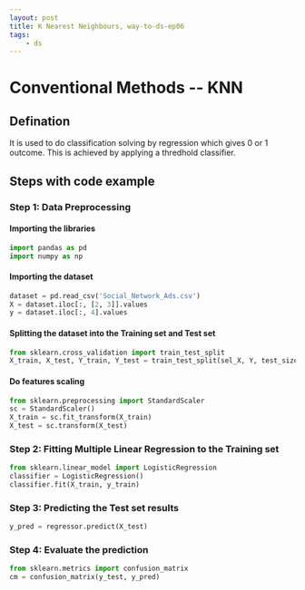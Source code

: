 ```yaml
---
layout: post
title: K Nearest Neighbours, way-to-ds-ep06
tags:
    - ds
---
```

# Conventional Methods -- KNN

## Defination

It is used to do classification solving by regression which gives 0 or 1 outcome. This is achieved by applying a thredhold classifier.

## Steps with code example

### Step 1: Data Preprocessing

#### Importing the libraries
```python
import pandas as pd
import numpy as np
```
#### Importing the dataset
```python
dataset = pd.read_csv('Social_Network_Ads.csv')
X = dataset.iloc[:, [2, 3]].values
y = dataset.iloc[:, 4].values
```

#### Splitting the dataset into the Training set and Test set
```python
from sklearn.cross_validation import train_test_split
X_train, X_test, Y_train, Y_test = train_test_split(sel_X, Y, test_size = 0.2, random_state = 0)
```

#### Do features scaling
```python
from sklearn.preprocessing import StandardScaler
sc = StandardScaler()
X_train = sc.fit_transform(X_train)
X_test = sc.transform(X_test)
```

### Step 2: Fitting Multiple Linear Regression to the Training set
```python
from sklearn.linear_model import LogisticRegression
classifier = LogisticRegression()
classifier.fit(X_train, y_train)
```

### Step 3: Predicting the Test set results
```python
y_pred = regressor.predict(X_test)
```

### Step 4: Evaluate the prediction
```python
from sklearn.metrics import confusion_matrix
cm = confusion_matrix(y_test, y_pred)
```